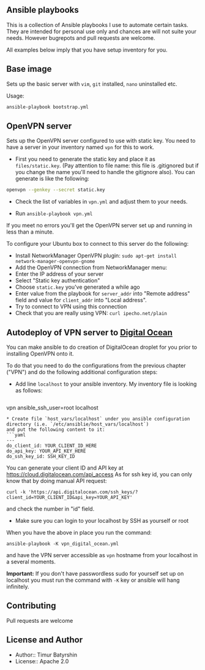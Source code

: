 ## Ansible playbooks

This is a collection of Ansible playbooks I use to automate certain tasks.
They are intended for personal use only and chances are will not suite your needs.
However bugrepots and pull requests are welcome.

All examples below imply that you have setup inventory for you.

## Base image

Sets up the basic server with `vim`, `git` installed, `nano` uninstalled etc.

Usage:
```bash
ansible-playbook bootstrap.yml
```

## OpenVPN server

Sets up the OpenVPN server configured to use with static key.
You need to have a server in your inventory named `vpn` for this to work.

* First you need to generate the static key and place it as `files/static.key`.
(Pay attention to file name: this file is .gitignored but if you change the name you'll
need to handle the gitignore also). You can generate is like the following:
```bash
openvpn --genkey --secret static.key
```

* Check the list of variables in `vpn.yml` and adjust them to your needs.

* Run `ansible-playbook vpn.yml`

If you meet no errors you'll get the OpenVPN server set up and running in less than a minute.

To configure your Ubuntu box to connect to this server do the following:
* Install NetworkManager OpenVPN plugin: `sudo apt-get install network-manager-openvpn-gnome`
* Add the OpenVPN connection from NetworkManager menu:
 * Enter the IP address of your server
 * Select "Static key authentication"
 * Choose `static.key` you've generated a while ago
 * Enter value from the playbook for `server_addr` into "Remote address" field and value for `client_addr` into "Local address".
* Try to connect to VPN using this connection
* Check that you are really using VPN: `curl ipecho.net/plain`

## Autodeploy of VPN server to [Digital Ocean](http://digitalocean.com/)

You can make ansible to do creation of DigitalOcean droplet for you prior to installing OpenVPN onto it.

To do that you need to do the configurations from the previous chapter ("VPN") and do the following additional configuration steps:
* Add line `localhost` to your ansible inventory. My inventory file is looking as follows:
  ```
vpn ansible_ssh_user=root
localhost
```
* Create file `host_vars/localhost` under you ansible configuration directory (i.e. `/etc/ansiblie/host_vars/localhost`)
and put the following content to it:
```yaml
---
do_client_id: YOUR_CLIENT_ID_HERE
do_api_key: YOUR_API_KEY_HERE
do_ssh_key_id: SSH_KEY_ID
```

You can generate your client ID and API key at https://cloud.digitalocean.com/api_access
As for ssh key id, you can only know that by doing manual API request:
```
curl -k 'https://api.digitalocean.com/ssh_keys/?client_id=YOUR_CLIENT_ID&api_key=YOUR_API_KEY'
```
and check the number in "id" field.
* Make sure you can login to your localhost by SSH as yourself or root

When you have the above in place you run the command:
```
ansible-playbook -K vpn_digital_ocean.yml
```
and have the VPN server accessible as `vpn` hostname from your localhost in a several moments.

**Important:** If you don't have passwordless sudo for yourself set up on localhost you must run the command
with `-K` key or ansible will hang infinitely.


## Contributing

Pull requests are welcome

## License and Author

* Author:: Timur Batyrshin
* License:: Apache 2.0
